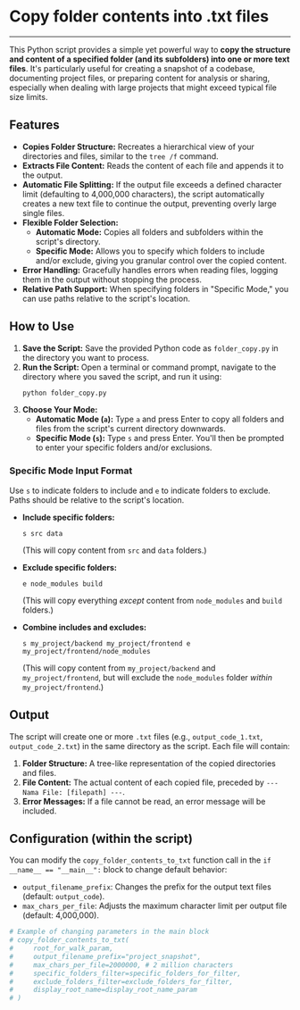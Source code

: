 # Copy folder contents into .txt files

---

This Python script provides a simple yet powerful way to **copy the structure and content of a specified folder (and its subfolders) into one or more text files**. It's particularly useful for creating a snapshot of a codebase, documenting project files, or preparing content for analysis or sharing, especially when dealing with large projects that might exceed typical file size limits.

## Features

* **Copies Folder Structure:** Recreates a hierarchical view of your directories and files, similar to the `tree /f` command.
* **Extracts File Content:** Reads the content of each file and appends it to the output.
* **Automatic File Splitting:** If the output file exceeds a defined character limit (defaulting to 4,000,000 characters), the script automatically creates a new text file to continue the output, preventing overly large single files.
* **Flexible Folder Selection:**
    * **Automatic Mode:** Copies all folders and subfolders within the script's directory.
    * **Specific Mode:** Allows you to specify which folders to include and/or exclude, giving you granular control over the copied content.
* **Error Handling:** Gracefully handles errors when reading files, logging them in the output without stopping the process.
* **Relative Path Support:** When specifying folders in "Specific Mode," you can use paths relative to the script's location.

## How to Use

1.  **Save the Script:** Save the provided Python code as `folder_copy.py` in the directory you want to process.
2.  **Run the Script:** Open a terminal or command prompt, navigate to the directory where you saved the script, and run it using:
    ```bash
    python folder_copy.py
    ```
3.  **Choose Your Mode:**
    * **Automatic Mode (`a`):** Type `a` and press Enter to copy all folders and files from the script's current directory downwards.
    * **Specific Mode (`s`):** Type `s` and press Enter. You'll then be prompted to enter your specific folders and/or exclusions.

### Specific Mode Input Format

Use `s` to indicate folders to include and `e` to indicate folders to exclude. Paths should be relative to the script's location.

* **Include specific folders:**
    ```
    s src data
    ```
    (This will copy content from `src` and `data` folders.)

* **Exclude specific folders:**
    ```
    e node_modules build
    ```
    (This will copy everything *except* content from `node_modules` and `build` folders.)

* **Combine includes and excludes:**
    ```
    s my_project/backend my_project/frontend e my_project/frontend/node_modules
    ```
    (This will copy content from `my_project/backend` and `my_project/frontend`, but will exclude the `node_modules` folder *within* `my_project/frontend`.)

## Output

The script will create one or more `.txt` files (e.g., `output_code_1.txt`, `output_code_2.txt`) in the same directory as the script. Each file will contain:

1.  **Folder Structure:** A tree-like representation of the copied directories and files.
2.  **File Content:** The actual content of each copied file, preceded by `--- Nama File: [filepath] ---`.
3.  **Error Messages:** If a file cannot be read, an error message will be included.

## Configuration (within the script)

You can modify the `copy_folder_contents_to_txt` function call in the `if __name__ == "__main__":` block to change default behavior:

* `output_filename_prefix`: Changes the prefix for the output text files (default: `output_code`).
* `max_chars_per_file`: Adjusts the maximum character limit per output file (default: 4,000,000).

```python
# Example of changing parameters in the main block
# copy_folder_contents_to_txt(
#     root_for_walk_param,
#     output_filename_prefix="project_snapshot",
#     max_chars_per_file=2000000, # 2 million characters
#     specific_folders_filter=specific_folders_for_filter,
#     exclude_folders_filter=exclude_folders_for_filter,
#     display_root_name=display_root_name_param
# )
